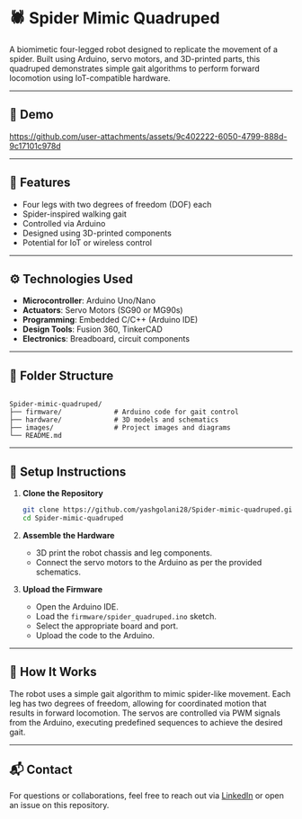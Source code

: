 # 🕷️ Spider Mimic Quadruped

A biomimetic four-legged robot designed to replicate the movement of a spider. Built using Arduino, servo motors, and 3D-printed parts, this quadruped demonstrates simple gait algorithms to perform forward locomotion using IoT-compatible hardware.

---

## 🎥 Demo

https://github.com/user-attachments/assets/9c402222-6050-4799-888d-9c17101c978d

---

## 🚀 Features

- Four legs with two degrees of freedom (DOF) each
- Spider-inspired walking gait
- Controlled via Arduino
- Designed using 3D-printed components
- Potential for IoT or wireless control

---

## ⚙️ Technologies Used

- **Microcontroller**: Arduino Uno/Nano
- **Actuators**: Servo Motors (SG90 or MG90s)
- **Programming**: Embedded C/C++ (Arduino IDE)
- **Design Tools**: Fusion 360, TinkerCAD
- **Electronics**: Breadboard, circuit components

---

## 📂 Folder Structure

```

Spider-mimic-quadruped/
├── firmware/             # Arduino code for gait control
├── hardware/             # 3D models and schematics
├── images/               # Project images and diagrams
└── README.md

````

---

## 🔧 Setup Instructions

1. **Clone the Repository**
   ```bash
   git clone https://github.com/yashgolani28/Spider-mimic-quadruped.git
   cd Spider-mimic-quadruped

2. **Assemble the Hardware**

   * 3D print the robot chassis and leg components.
   * Connect the servo motors to the Arduino as per the provided schematics.

3. **Upload the Firmware**

   * Open the Arduino IDE.
   * Load the `firmware/spider_quadruped.ino` sketch.
   * Select the appropriate board and port.
   * Upload the code to the Arduino.

---

## 🧪 How It Works

The robot uses a simple gait algorithm to mimic spider-like movement. Each leg has two degrees of freedom, allowing for coordinated motion that results in forward locomotion. The servos are controlled via PWM signals from the Arduino, executing predefined sequences to achieve the desired gait.

---

## 📬 Contact

For questions or collaborations, feel free to reach out via [LinkedIn](https://www.linkedin.com/in/yashgolani28) or open an issue on this repository.

